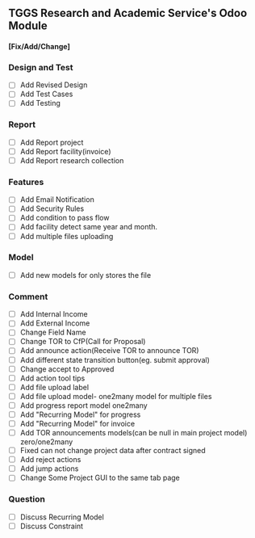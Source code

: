 ## TGGS Research and Academic Service's Odoo Module


#### [Fix/Add/Change]


### Design and Test
- [ ] Add Revised Design
- [ ] Add Test Cases
- [ ] Add Testing

### Report
- [ ] Add Report project
- [ ] Add Report facility(invoice)
- [ ] Add Report research collection

### Features
- [ ] Add Email Notification
- [ ] Add Security Rules
- [ ] Add condition to pass flow
- [ ] Add facility detect same year and month.
- [ ] Add multiple files uploading

### Model
- [ ] Add new models for only stores the file

### Comment
- [ ] Add Internal Income
- [ ] Add External Income
- [ ] Change Field Name
- [ ] Change TOR to CfP(Call for Proposal)
- [ ] Add announce action(Receive TOR to announce TOR)
- [ ] Add different state transition button(eg. submit approval)
- [ ] Change accept to Approved
- [ ] Add action tool tips
- [ ] Add file upload label
- [ ] Add file upload model- one2many model for multiple files
- [ ] Add progress report model one2many
- [ ] Add "Recurring Model" for progress
- [ ] Add "Recurring Model" for invoice
- [ ] Add TOR announcements models(can be null in main project model) zero/one2many
- [ ] Fixed can not change project data after contract signed
- [ ] Add reject actions
- [ ] Add jump actions
- [ ] Change Some Project GUI to the same tab page

### Question

- [ ] Discuss Recurring Model
- [ ] Discuss Constraint
